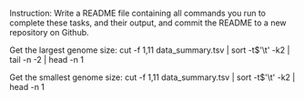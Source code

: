 Instruction: 
Write a README file containing all commands you run to complete these tasks, and their output, and commit the README to a new repository on Github.

Get the largest genome size:
cut -f 1,11 data_summary.tsv | sort -t$'\t' -k2 | tail -n -2 | head -n 1

Get the smallest genome size:
cut -f 1,11 data_summary.tsv | sort -t$'\t' -k2 | head -n 1
